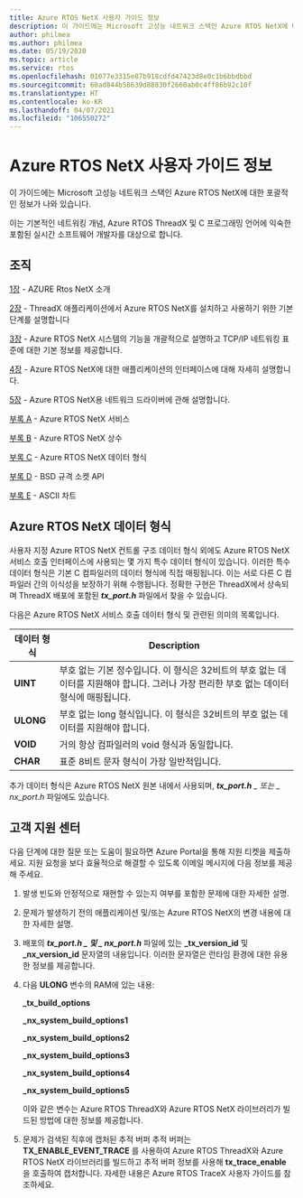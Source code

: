 ```yaml
---
title: Azure RTOS NetX 사용자 가이드 정보
description: 이 가이드에는 Microsoft 고성능 네트워크 스택인 Azure RTOS NetX에 대한 포괄적인 정보가 나와 있습니다.
author: philmea
ms.author: philmea
ms.date: 05/19/2020
ms.topic: article
ms.service: rtos
ms.openlocfilehash: 01077e3315e87b918cdfd47423d8e0c1b6bbdbbd
ms.sourcegitcommit: 60ad844b58639d88830f2660ab0c4ff86b92c10f
ms.translationtype: HT
ms.contentlocale: ko-KR
ms.lasthandoff: 04/07/2021
ms.locfileid: "106550272"
---
```

# <a name="about-the-azure-rtos-netx-user-guide"></a>Azure RTOS NetX 사용자 가이드 정보

이 가이드에는 Microsoft 고성능 네트워크 스택인 Azure RTOS NetX에 대한 포괄적인 정보가 나와 있습니다.

이는 기본적인 네트워킹 개념, Azure RTOS ThreadX 및 C 프로그래밍 언어에 익숙한 포함된 실시간 소프트웨어 개발자를 대상으로 합니다.

## <a name="organization"></a>조직

[1장](chapter1.md) - AZURE Rtos NetX 소개

[2장](chapter2.md) - ThreadX 애플리케이션에서 Azure RTOS NetX를 설치하고 사용하기 위한 기본 단계를 설명합니다

[3장](chapter3.md) - Azure RTOS NetX 시스템의 기능을 개괄적으로 설명하고 TCP/IP 네트워킹 표준에 대한 기본 정보를 제공합니다.

[4장](chapter4.md) - Azure RTOS NetX에 대한 애플리케이션의 인터페이스에 대해 자세히 설명합니다.

[5장](chapter5.md) - Azure RTOS NetX용 네트워크 드라이버에 관해 설명합니다.

[부록 A](appendix-a.md) - Azure RTOS NetX 서비스

[부록 B](appendix-b.md) - Azure RTOS NetX 상수

[부록 C](appendix-c.md) - Azure RTOS NetX 데이터 형식

[부록 D](appendix-d.md) - BSD 규격 소켓 API

[부록 E](appendix-e.md) - ASCII 차트

## <a name="azure-rtos-netx-data-types"></a>Azure RTOS NetX 데이터 형식

사용자 지정 Azure RTOS NetX 컨트롤 구조 데이터 형식 외에도 Azure RTOS NetX 서비스 호출 인터페이스에 사용되는 몇 가지 특수 데이터 형식이 있습니다. 이러한 특수 데이터 형식은 기본 C 컴파일러의 데이터 형식에 직접 매핑됩니다. 이는 서로 다른 C 컴파일러 간의 이식성을 보장하기 위해 수행됩니다. 정확한 구현은 ThreadX에서 상속되며 ThreadX 배포에 포함된 ***tx_port.h*** 파일에서 찾을 수 있습니다.

다음은 Azure RTOS NetX 서비스 호출 데이터 형식 및 관련된 의미의 목록입니다.

| 데이터 형식 | Description  |
| --------- | ------------------------------------------------------------------------------------------------------------------------------------- |
| **UINT**  | 부호 없는 기본 정수입니다. 이 형식은 32비트의 부호 없는 데이터를 지원해야 합니다. 그러나 가장 편리한 부호 없는 데이터 형식에 매핑됩니다. |
| **ULONG** | 부호 없는 long 형식입니다. 이 형식은 32비트의 부호 없는 데이터를 지원해야 합니다.                                                                      |
| **VOID**  | 거의 항상 컴파일러의 void 형식과 동일합니다.                                                                                 |
| **CHAR**  | 표준 8비트 문자 형식이 가장 일반적입니다.                                                                                           |

추가 데이터 형식은 Azure RTOS NetX 원본 내에서 사용되며, ***tx_port.h** _ 또는 _ *_nx_port.h_** 파일에도 있습니다.

## <a name="customer-support-center"></a>고객 지원 센터

다음 단계에 대한 질문 또는 도움이 필요하면 Azure Portal을 통해 지원 티켓을 제출하세요. 지원 요청을 보다 효율적으로 해결할 수 있도록 이메일 메시지에 다음 정보를 제공해 주세요.

1. 발생 빈도와 안정적으로 재현할 수 있는지 여부를 포함한 문제에 대한 자세한 설명.

2. 문제가 발생하기 전의 애플리케이션 및/또는 Azure RTOS NetX의 변경 내용에 대한 자세한 설명.

3. 배포의 **_tx_port.h_ *_ 및 _* _nx_port.h_** 파일에 있는 **_tx_version_id** 및 **_nx_version_id** 문자열의 내용입니다. 이러한 문자열은 런타임 환경에 대한 유용한 정보를 제공합니다.

4. 다음 **ULONG** 변수의 RAM에 있는 내용:

    **_tx_build_options**

    **_nx_system_build_options1**

    **_nx_system_build_options2**

    **_nx_system_build_options3**

    **_nx_system_build_options4**

    **_nx_system_build_options5**

    이와 같은 변수는 Azure RTOS ThreadX와 Azure RTOS NetX 라이브러리가 빌드된 방법에 대한 정보를 제공합니다.

5. 문제가 검색된 직후에 캡처된 추적 버퍼 추적 버퍼는 **TX_ENABLE_EVENT_TRACE** 를 사용하여 Azure RTOS ThreadX와 Azure RTOS NetX 라이브러리를 빌드하고 추적 버퍼 정보를 사용해 **tx_trace_enable** 을 호출하여 캡처합니다. 자세한 내용은 Azure RTOS TraceX 사용자 가이드를 참조하세요.
